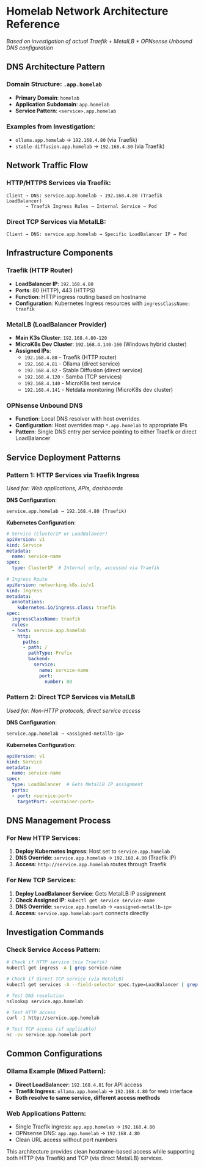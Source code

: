 # Homelab Network Architecture Reference

*Based on investigation of actual Traefik + MetalLB + OPNsense Unbound DNS configuration*

## DNS Architecture Pattern

### **Domain Structure**: `.app.homelab`
- **Primary Domain**: `homelab`
- **Application Subdomain**: `app.homelab` 
- **Service Pattern**: `<service>.app.homelab`

### **Examples from Investigation**:
- `ollama.app.homelab` → `192.168.4.80` (via Traefik)
- `stable-diffusion.app.homelab` → `192.168.4.80` (via Traefik)

## Network Traffic Flow

### **HTTP/HTTPS Services via Traefik**:
```
Client → DNS: service.app.homelab → 192.168.4.80 (Traefik LoadBalancer)
       → Traefik Ingress Rules → Internal Service → Pod
```

### **Direct TCP Services via MetalLB**:
```
Client → DNS: service.app.homelab → Specific LoadBalancer IP → Pod
```

## Infrastructure Components

### **Traefik (HTTP Router)**
- **LoadBalancer IP**: `192.168.4.80`
- **Ports**: 80 (HTTP), 443 (HTTPS)
- **Function**: HTTP ingress routing based on hostname
- **Configuration**: Kubernetes Ingress resources with `ingressClassName: traefik`

### **MetalLB (LoadBalancer Provider)**
- **Main K3s Cluster**: `192.168.4.80-120`
- **MicroK8s Dev Cluster**: `192.168.4.140-160` (Windows hybrid cluster)
- **Assigned IPs**:
  - `192.168.4.80` - Traefik (HTTP router)
  - `192.168.4.81` - Ollama (direct service)
  - `192.168.4.82` - Stable Diffusion (direct service) 
  - `192.168.4.120` - Samba (TCP services)
  - `192.168.4.140` - MicroK8s test service
  - `192.168.4.141` - Netdata monitoring (MicroK8s dev cluster)

### **OPNsense Unbound DNS**
- **Function**: Local DNS resolver with host overrides
- **Configuration**: Host overrides map `*.app.homelab` to appropriate IPs
- **Pattern**: Single DNS entry per service pointing to either Traefik or direct LoadBalancer

## Service Deployment Patterns

### **Pattern 1: HTTP Services via Traefik Ingress**
*Used for: Web applications, APIs, dashboards*

**DNS Configuration**:
```
service.app.homelab → 192.168.4.80 (Traefik)
```

**Kubernetes Configuration**:
```yaml
# Service (ClusterIP or LoadBalancer)
apiVersion: v1
kind: Service
metadata:
  name: service-name
spec:
  type: ClusterIP  # Internal only, accessed via Traefik
  
# Ingress Route
apiVersion: networking.k8s.io/v1
kind: Ingress
metadata:
  annotations:
    kubernetes.io/ingress.class: traefik
spec:
  ingressClassName: traefik
  rules:
  - host: service.app.homelab
    http:
      paths:
      - path: /
        pathType: Prefix
        backend:
          service:
            name: service-name
            port:
              number: 80
```

### **Pattern 2: Direct TCP Services via MetalLB**
*Used for: Non-HTTP protocols, direct service access*

**DNS Configuration**:
```
service.app.homelab → <assigned-metallb-ip>
```

**Kubernetes Configuration**:
```yaml
apiVersion: v1
kind: Service
metadata:
  name: service-name
spec:
  type: LoadBalancer  # Gets MetalLB IP assignment
  ports:
  - port: <service-port>
    targetPort: <container-port>
```

## DNS Management Process

### **For New HTTP Services**:
1. **Deploy Kubernetes Ingress**: Host set to `service.app.homelab`
2. **DNS Override**: `service.app.homelab` → `192.168.4.80` (Traefik IP)
3. **Access**: `http://service.app.homelab` routes through Traefik

### **For New TCP Services**:
1. **Deploy LoadBalancer Service**: Gets MetalLB IP assignment
2. **Check Assigned IP**: `kubectl get service service-name`
3. **DNS Override**: `service.app.homelab` → `<assigned-metallb-ip>`
4. **Access**: `service.app.homelab:port` connects directly

## Investigation Commands

### **Check Service Access Pattern**:
```bash
# Check if HTTP service (via Traefik)
kubectl get ingress -A | grep service-name

# Check if direct TCP service (via MetalLB)
kubectl get services -A --field-selector spec.type=LoadBalancer | grep service-name

# Test DNS resolution
nslookup service.app.homelab

# Test HTTP access
curl -I http://service.app.homelab

# Test TCP access (if applicable)
nc -zv service.app.homelab port
```

## Common Configurations

### **Ollama Example** (Mixed Pattern):
- **Direct LoadBalancer**: `192.168.4.81` for API access
- **Traefik Ingress**: `ollama.app.homelab` → `192.168.4.80` for web interface
- **Both resolve to same service, different access methods**

### **Web Applications Pattern**:
- Single Traefik ingress: `app.app.homelab` → `192.168.4.80`
- OPNsense DNS: `app.app.homelab` → `192.168.4.80`
- Clean URL access without port numbers

This architecture provides clean hostname-based access while supporting both HTTP (via Traefik) and TCP (via direct MetalLB) services.